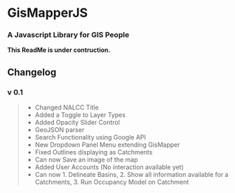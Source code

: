 # GisMapperJS
### A Javascript Library for GIS People

**This ReadMe is under contruction.**

## Changelog

### v 0.1
> - Changed NALCC Title
> - Added a Toggle to Layer Types
> - Added Opacity Slider Control
> - GeoJSON parser
> - Search Functionality using Google API
> - New Dropdown Panel Menu extending GisMapper
> - Fixed Outlines displaying as Catchments
> - Can now Save an image of the map
> - Added User Accounts (No interaction available yet)
> - Can now 1. Delineate Basins, 2. Show all information available for a Catchments, 3. Run Occupancy Model on Catchment



